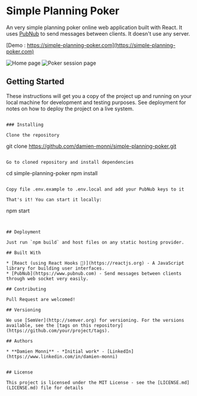 # Simple Planning Poker

An very simple planning poker online web application built with React.
It uses [PubNub](https://www.pubnub.com) to send messages between clients.
It doesn't use any server.

[Demo : https://simple-planning-poker.com](https://simple-planning-poker.com)

![Home page](https://simple-poker-planning/app-screenshots/home-1-0-0.jpg)
![Poker session page](https://simple-poker-planning/app-screenshots/session-1-0-0.jpg)

## Getting Started

These instructions will get you a copy of the project up and running on your local machine for development and testing purposes. See deployment for notes on how to deploy the project on a live system.

```

### Installing

Clone the repository

```

git clone https://github.com/damien-monni/simple-planning-poker.git

```

Go to cloned repository and install dependencies

```

cd simple-planning-poker
npm install

```

Copy file .env.example to .env.local and add your PubNub keys to it

That's it! You can start it locally:

```

npm start

```


## Deployment

Just run `npm build` and host files on any static hosting provider.

## Built With

* [React (using React Hooks 💪)](https://reactjs.org) - A JavaScript library for building user interfaces.
* [PubNub](https://www.pubnub.com) - Send messages between clients through web socket very easily.

## Contributing

Pull Request are welcomed!

## Versioning

We use [SemVer](http://semver.org) for versioning. For the versions available, see the [tags on this repository](https://github.com/your/project/tags).

## Authors

* **Damien Monni** - *Initial work* - [LinkedIn](https://www.linkedin.com/in/damien-monni)


## License

This project is licensed under the MIT License - see the [LICENSE.md](LICENSE.md) file for details
```
